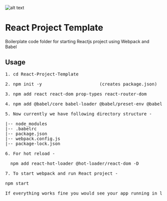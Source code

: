 ![alt text](https://miro.medium.com/proxy/1*rOMy957S7j5cD8wzAbHNYQ.png)


# React Project Template
Boilerplate code folder for starting Reactjs project using Webpack and Babel

## Usage

<pre>
1. cd React-Project-Template

2. npm init -y 						(creates package.json)

3. npm add react react-dom prop-types react-router-dom

4. npm add @babel/core babel-loader @babel/preset-env @babel/preset-react @babel/plugin-proposal-class-properties @babel/plugin-syntax-dynamic-import html-webpack-plugin webpack webpack-dev-server webpack-cli -D

5. Now currently we have following directory structure - 

|-- node_modules
|-- .babelrc
|-- package.json
|-- webpack.config.js
|-- package-lock.json

6. For hot reload - 

  npm add react-hot-loader @hot-loader/react-dom -D

7. To start webpack and run React project - 

npm start

If everything works fine you would see your app running in localhost:3000
</pre>
